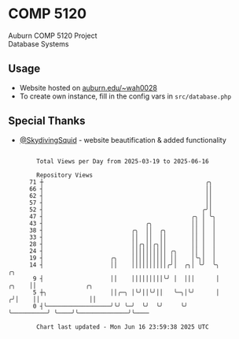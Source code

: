 # COMP 5120
Auburn COMP 5120 Project  
Database Systems

## Usage
- Website hosted on [auburn.edu/~wah0028](https://webhome.auburn.edu/~wah0028/)
- To create own instance, fill in the config vars in `src/database.php`

## Special Thanks
- [@SkydivingSquid](https://github.com/SkydivingSquid) - website beautification & added functionality

```

        Total Views per Day from 2025-03-19 to 2025-06-16

        Repository Views
      71 ┼                                              ╭╮
      66 ┤                                              ││
      62 ┤                                              ││
      57 ┤                                              ││
      52 ┤                                             ╭╯│
      47 ┤                                          ╭╮ │ ╰╮
      43 ┤                             ╭╮           ││ │  │
      38 ┤                         ╭╮  ││  ╭╮       ││ │  │
      33 ┤                         ││  ││  ││       ││ │  │
      28 ┤                         ││╭╮││╭╮││       ││ │  │
      24 ┤                         ││││││││││ ╭╮    ││ │  │
      19 ┤                   ╭╮    ││││││││││ ││    │╰╮│  │
      14 ┤                   ││    ││││││││││╭╯│  ╭╮│ ╰╯  ╰╮                 ╭╮
       9 ┤                   ││    │││││││││╰╯ │  │││      │           ╭╮    ││              ╭╮
       5 ┼╮                  ││╭─╮ │╰╯││╰╯││   ╰─╮│╰╯      │          ╭╯│    ││              ││
       0 ┤╰──────────────────╯╰╯ ╰─╯  ╰╯  ╰╯     ╰╯        ╰──────────╯ ╰────╯╰──────────────╯╰────

        Chart last updated - Mon Jun 16 23:59:38 2025 UTC
        
```
